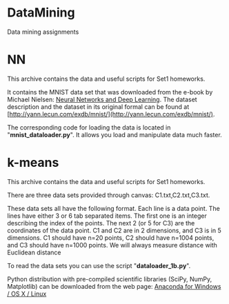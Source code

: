 # DataMining
Data mining assignments
# NN
This archive contains the data and useful scripts for Set1 homeworks.

It contains the MNIST data set that was downloaded from the e-book by Michael Nielsen: [Neural Networks and Deep Learning](http://neuralnetworksanddeeplearning.com/chap1.html). The dataset description and the dataset in its original formal can be found at [http://yann.lecun.com/exdb/mnist/](http://yann.lecun.com/exdb/mnist/).  

The corresponding code for loading the data is located in "**mnist_dataloader.py**".  It allows you load and manipulate data much faster.
# k-means
This archive contains the data and useful scripts for Set1 homeworks.

There are three data sets provided through canvas: C1.txt,C2.txt,C3.txt. 

These data sets all have the following format.  Each line is a data point. The lines have either 3 or 6 tab separated items. The first one is an integer describing the index of the points. The next 2 (or 5 for C3) are the coordinates of the data point. C1 and C2 are in 2 dimensions, and C3 is in 5 dimensions. C1 should have n=20 points, C2 should have n=1004 points, and C3 should have n=1000 points.  We will always measure distance with Euclidean distance

To read the data sets you can use the script "**dataloader_1b.py**".

Python distribution with pre-compiled scientific libraries (SciPy, NumPy, Matplotlib) can be downloaded from the web page: [Anaconda for Windows / OS X / Linux](https://www.continuum.io/downloads)

